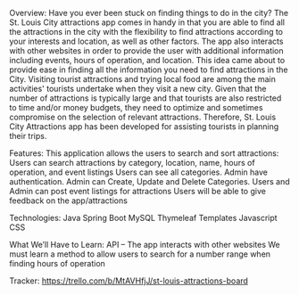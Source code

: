 Overview:
Have you ever been stuck on finding things to do in the city? The St. Louis City attractions app comes in handy in that you are able to find all the attractions in the city with the flexibility to find attractions according to your interests and location, as well as other factors. The app also interacts with other websites in order to provide the user with additional information including events, hours of operation, and location. This idea came about to provide ease in finding all the information you need to find attractions in the City.
Visiting tourist attractions and trying local food are among the main activities' tourists undertake when they visit a new city. Given that the number of attractions is typically large and that tourists are also restricted to time and/or money budgets, they need to optimize and sometimes compromise on the selection of relevant attractions. Therefore, St. Louis City Attractions app has been developed for assisting tourists in planning their trips.


Features:
This application allows the users to search and sort attractions:
Users can search attractions by category, location, name, hours of operation, and event   listings
Users can see all categories.
Admin have authentication.
Admin can Create, Update and Delete Categories.
Users and Admin can post event listings for attractions
Users will be able to give feedback on the app/attractions



Technologies:
Java
Spring Boot
MySQL
Thymeleaf Templates
Javascript
CSS

What We’ll Have to Learn:
API – The app interacts with other websites
We must learn a method to allow users to search for a number range when finding hours of operation

Tracker:
https://trello.com/b/MtAVHfjJ/st-louis-attractions-board
